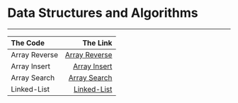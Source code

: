 

# Data Structures and Algorithms

---







| The Code	     |                            The Link |
|:--------------|------------------------------------:|
| Array Reverse |   [Array Reverse](readme/README.md) |
| Array Insert  |  [ Array Insert](readme2/README.md) |
| Array Search  |  [Array Search ](readme3/README.md) |
| Linked-List  |  [ Linked-List ](readme4/README.md) |

